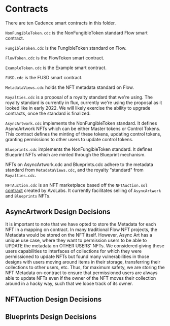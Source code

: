 # Contracts

There are ten Cadence smart contracts in this folder.

`NonFungibleToken.cdc` is the NonFungibleToken standard Flow smart contract.

`FungibleToken.cdc` is the FungibleToken standard on Flow.

`FlowToken.cdc` is the FlowToken smart contract.

`ExampleToken.cdc` is the Example smart contract.

`FUSD.cdc` is the FUSD smart contract.

`MetadataViews.cdc` holds the NFT metadata standard on Flow.

`Royalties.cdc` is a proposal of a royalty standard that we're using. The royalty standard is currently in flux, currently we're using the proposal as it looked like in early 2022. We will likely exercise the ability to upgrade contracts, once the standard is finalized.

`AsyncArtwork.cdc` implements the NonFungibleToken standard. It defines AsyncArtwork NFTs which can be either Master tokens or Control Tokens. This contract defines the minting of these tokens, updating control tokens, granting permissions to other users to update control tokens. 

`Blueprints.cdc` implements the NonFungibleToken standard. It defines Blueprint NFTs which are minted through the Blueprint mechanism. 

NFTs on AsyncArtwork.cdc and Blueprints.cdc adhere to the metadata standard from `MetadataViews.cdc`, and the royalty "standard" from `Royalties.cdc`. 

`NFTAuction.cdc` is an NFT marketplace based off the `NFTAuction.sol` [contract](https://github.com/avolabs-io/nft-auction) created by AvoLabs. It currently facilitates selling of `AsyncArtwork` and `Blueprints` NFTs.

## AsyncArtwork Design Decisions

It is important to note that we have opted to store the Metadata for each NFT in a mapping on contract. In many traditional Flow NFT projects, the Metadata would be stored on the NFT itself. However, Async Art has a unique use case, where they want to permission users to be able to UPDATE the metadata on OTHER USERS' NFTs. We considered giving these users capabilities to interfaces of collections for which they were permissioned to update NFTs but found many vulnerabilities in those designs with users moving around items in their storage, transferring their collections to other users, etc. Thus, for maximum safety, we are storing the NFT Metadata on-contract to ensure that permissioned users are always able to update NFTs even if the owner of the NFT moves their collection around in a hacky way, such that we loose track of its owner.

## NFTAuction Design Decisions

## Blueprints Design Decisions